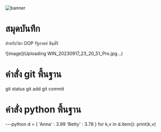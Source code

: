 ![banner](https://picsum.photos/800/250)

# สมุดบันทึก
สำหรับวิชา OOP 
รัฐภาคย์ สินฺศิริ

![image](Uploading WIN_20230917_23_20_51_Pro.jpg…)

# คำสั่ง git พื้นฐาน
git status git add git commit
# คำสั่ง python พื้นฐาน


---python d = { 'Anna' : 3.99 'Betty' : 3.78 } for k,v in d.item(): print(k,v)
